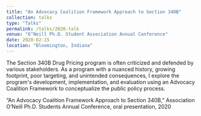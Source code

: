 ```yaml
---
title: "An Advocacy Coalition Framework Approach to Section 340B"
collection: talks
type: "Talks"
permalink: /talks/2020-talk
venue: "O’Neill Ph.D. Student Association Annual Conference"
date: 2020-02-15
location: "Bloomington, Indiana"
---
```


The Section 340B Drug Pricing program is often criticized and defended by various stakeholders. As a program with a nuanced history, growing footprint, poor targeting, and unintended consequences, I explore the program's development, implementation, and evaluation using an Advocacy Coalition Framework to conceptualize the public policy process.
<!---[More information here](http://example2.com)--->

“An Advocacy Coalition Framework Approach to Section 340B,” Association O’Neill Ph.D. Students Annual Conference, oral presentation, 2020  
